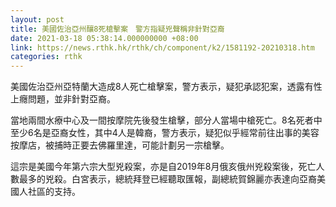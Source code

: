 ```yaml
---
layout: post
title: 美國佐治亞州釀8死槍擊案　警方指疑兇聲稱非針對亞裔
date: 2021-03-18 05:38:14.000000000 +08:00
link: https://news.rthk.hk/rthk/ch/component/k2/1581192-20210318.htm
categories: rthk
---
```


美國佐治亞州亞特蘭大造成8人死亡槍擊案，警方表示，疑犯承認犯案，透露有性上癮問題，並非針對亞裔。

當地兩間水療中心及一間按摩院先後發生槍擊，部分人當場中槍死亡。8名死者中至少6名是亞裔女性，其中4人是韓裔，警方表示，疑犯似乎經常前往出事的美容按摩店，被捕時正要去佛羅里達，可能計劃另一宗槍擊。

這宗是美國今年第六宗大型兇殺案，亦是自2019年8月俄亥俄州兇殺案後，死亡人數最多的兇殺。白宮表示，總統拜登已經聽取匯報，副總統賀錦麗亦表達向亞裔美國人社區的支持。
